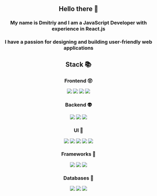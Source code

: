 <h2 align = "center">Hello there 👻</h2>

<h3 align="center">My name is Dmitriy and I am a JavaScript Developer with experience in React.js
<h3 align="center">I have a passion for designing and building user-friendly web applications</h2></h3>

<h2 align ="center">Stack 📚</h2>
<div align ="center">
  <h3>Frontend 😵</h3>
  <div>
    <img src = "https://img.shields.io/badge/html5-%23E34F26.svg?style=for-the-badge&logo=html5&logoColor=white"/>
    <img src = "https://img.shields.io/badge/css3-%231572B6.svg?style=for-the-badge&logo=css3&logoColor=white"/>
    <img src = "https://img.shields.io/badge/javascript-%23323330.svg?style=for-the-badge&logo=javascript&logoColor=%23F7DF1E"/>
    <img src = "https://img.shields.io/badge/typescript-%23007ACC.svg?style=for-the-badge&logo=typescript&logoColor=white"/>
  </div>
  <h3>Backend 👽</h3>
  <div>
    <img src = "https://img.shields.io/badge/node.js-6DA55F?style=for-the-badge&logo=node.js&logoColor=white"/>
    <img src = "https://img.shields.io/badge/express.js-%23404d59.svg?style=for-the-badge&logo=express&logoColor=%2361DAFB"/>
    <img src = "https://img.shields.io/badge/NODEMON-%23323330.svg?style=for-the-badge&logo=nodemon&logoColor=%BBDEAD"/>
  </div>
  <h3>UI 💅</h3>
  <div>
    <img src = "https://img.shields.io/badge/SASS-hotpink.svg?style=for-the-badge&logo=SASS&logoColor=white"/>
    <img src = "https://img.shields.io/badge/styled--components-DB7093?style=for-the-badge&logo=styled-components&logoColor=white"/>
    <img src = "https://img.shields.io/badge/MUI-%230081CB.svg?style=for-the-badge&logo=mui&logoColor=white"/>
    <img src = "https://img.shields.io/badge/bootstrap-%23563D7C.svg?style=for-the-badge&logo=bootstrap&logoColor=white"/>
    <img src = "https://img.shields.io/badge/tailwindcss-%2338B2AC.svg?style=for-the-badge&logo=tailwind-css&logoColor=white"/>
  </div>
  <h3>Frameworks 👀</h3>
  <div>
    <img src = "https://img.shields.io/badge/react-%2320232a.svg?style=for-the-badge&logo=react&logoColor=%2361DAFB"/>
    <img src = "https://img.shields.io/badge/redux-%23593d88.svg?style=for-the-badge&logo=redux&logoColor=white"/>
    <img src = "https://img.shields.io/badge/Next-black?style=for-the-badge&logo=next.js&logoColor=white"/>
  </div>
  <h3>Databases 🍃</h3>
  <div>
    <img src = "https://img.shields.io/badge/firebase-%23039BE5.svg?style=for-the-badge&logo=firebase"/>
    <img src = "https://img.shields.io/badge/MongoDB-%234ea94b.svg?style=for-the-badge&logo=mongodb&logoColor=white"/>
    <img src = "https://img.shields.io/badge/postgres-%23316192.svg?style=for-the-badge&logo=postgresql&logoColor=white"/>
  </div>
</div>
